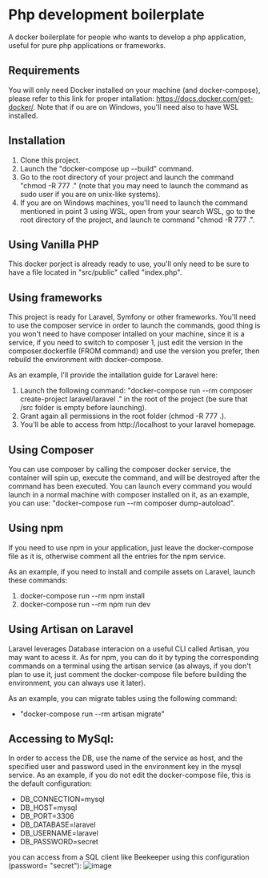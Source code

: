 # Php development boilerplate
A docker boilerplate for people who wants to develop a php application, useful for pure php applications or frameworks.

## Requirements
You will only need Docker installed on your machine (and docker-compose), please refer to this link for proper intallation: https://docs.docker.com/get-docker/.
Note that if ou are on Windows, you'll need also to have WSL installed.

## Installation 
1. Clone this project.
2. Launch the "docker-compose up --build" command.
3. Go to the root directory of your project and launch the command "chmod -R 777 ." (note that you may need to launch the command as sudo user if you are on unix-like systems).
4. If you are on Windows machines, you'll need to launch the command mentioned in point 3 using WSL, open from your search WSL, go to the root directory of the project, and launch te command "chmod -R 777 .".

## Using Vanilla PHP
This docker porject is already ready to use, you'll only need to be sure to have a file located in "src/public" called "index.php".

## Using frameworks
This project is ready for Laravel, Symfony or other frameworks. You'll need to use the composer service in order to launch the commands, good thing is you won't need to have composer intalled on your machine, since it is a service, if you need to switch to composer 1, just edit the version in the composer.dockerfile (FROM command) and use the version you prefer, then rebuild the environment with docker-compose.

As an example, I'll provide the intallation guide for Laravel here:
1. Launch the following command:  "docker-compose run --rm composer create-project laravel/laravel ." in the root of the project (be sure that /src folder is empty before launching).
2. Grant again all permissions in the root folder (chmod -R 777 .).
3.  You'll be able to access from http://localhost to your laravel homepage.

## Using Composer
You can use composer by calling the composer docker service, the container will spin up, execute the command, and will be destroyed after the command has been executed.
You can launch every command you would launch in a normal machine with composer installed on it, as an example, you can use:
"docker-compose run --rm composer dump-autoload".

## Using npm
If you need to use npm in your application, just leave the docker-compose file as it is, otherwise comment all the entries for the npm service.

As an example, if you need to install and compile assets on Laravel, launch these commands:
1. docker-compose run --rm npm install
2. docker-compose run --rm npm run dev

## Using Artisan on Laravel
Laravel leverages Database interacion on a useful CLI called Artisan, you may want to acess it. As for npm, you can do it by typing the corresponding commands on a terminal using the artisan service (as always, if you don't plan to use it, just comment the docker-compose file before building the environment, you can always use it later).

As an example, you can migrate tables using the following command:
- "docker-compose run --rm artisan migrate"

## Accessing to MySql:
In order to access the DB, use the name of the service as host, and the specified user and password used in the environment key in the mysql service. As an example, if you do not edit the docker-compose file, this is the default configuration:
- DB_CONNECTION=mysql
- DB_HOST=mysql
- DB_PORT=3306
- DB_DATABASE=laravel
- DB_USERNAME=laravel
- DB_PASSWORD=secret

you can access from a SQL client like Beekeeper using this configuration (password= "secret"):
![image](https://user-images.githubusercontent.com/44556380/163691753-22c5ac81-1205-4c45-b214-4d0a276aa122.png)

